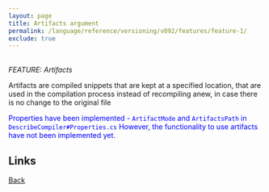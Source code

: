 ```yaml
---
layout: page
title: Artifacts argument
permalink: /language/reference/versioning/v092/features/feature-1/
exclude: true
---
```

<br>_FEATURE: Artifacts_

Artifacts are compiled snippets that are kept at a specified location, that are used in the compilation process instead of recompiling anew, in case there is no change to the original file

<span style="color:blue">Properties have been implemented - ```ArtifactMode``` and ```ArtifactsPath``` in ```DescribeCompiler#Properties.cs``` However, the functionality to use artifacts have not been implemented yet.</span>


## Links
[Back](/language/reference/versioning/v092/compiler092/)
